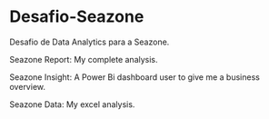 # Desafio-Seazone
Desafio de Data Analytics para a Seazone.

Seazone Report: My complete analysis.

Seazone Insight: A Power Bi dashboard user to give me a business overview.

Seazone Data: My excel analysis.
